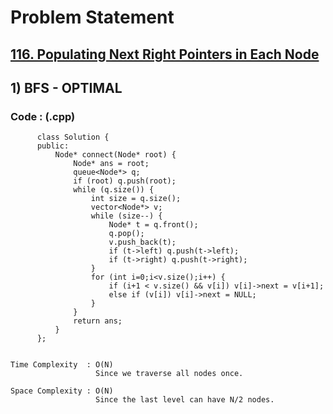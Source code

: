 # Problem Statement

## [116. Populating Next Right Pointers in Each Node](https://leetcode.com/problems/populating-next-right-pointers-in-each-node/)


## 1) BFS - OPTIMAL

     
  
        
   ### Code : (.cpp)  
      
          class Solution {
          public:
              Node* connect(Node* root) {
                  Node* ans = root;
                  queue<Node*> q;
                  if (root) q.push(root);
                  while (q.size()) {
                      int size = q.size();
                      vector<Node*> v;
                      while (size--) {
                          Node* t = q.front();
                          q.pop();
                          v.push_back(t);
                          if (t->left) q.push(t->left);
                          if (t->right) q.push(t->right);
                      }
                      for (int i=0;i<v.size();i++) {
                          if (i+1 < v.size() && v[i]) v[i]->next = v[i+1];
                          else if (v[i]) v[i]->next = NULL;
                      }
                  }
                  return ans;
              }
          };


    Time Complexity  : O(N)
                       Since we traverse all nodes once. 

    Space Complexity : O(N)
                       Since the last level can have N/2 nodes.
